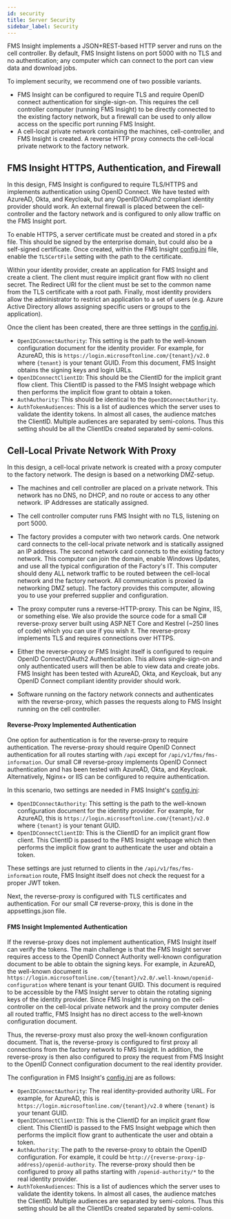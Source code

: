 ```yaml
---
id: security
title: Server Security
sidebar_label: Security
---
```


FMS Insight implements a JSON+REST-based HTTP server and runs on the cell
controller. By default, FMS Insight listens on port 5000 with no TLS and no
authentication; any computer which can connect to the port can view data and
download jobs.

To implement security, we recommend one of two possible variants.

- FMS Insight can be configured to require TLS and require OpenID connect authentication for
  single-sign-on. This requires the cell controller computer (running FMS Insight) to be directly connected
  to the existing factory network, but a firewall can be used to only allow access on the specific
  port running FMS Insight.
- A cell-local private network containing the machines, cell-controller, and FMS Insight is created.
  A reverse HTTP proxy connects the cell-local private network to the factory network.

## FMS Insight HTTPS, Authentication, and Firewall

In this design, FMS Insight is configured to require TLS/HTTPS and implements
authentication using OpenID Connect. We have tested with AzureAD, Okta, and
Keycloak, but any OpenID/OAuth2 compliant identity provider should work. An
external firewall is placed between the cell-controller and the factory
network and is configured to only allow traffic on the FMS Insight port.

To enable HTTPS, a server certificate must be created and stored in a pfx file. This
should be signed by the enterprise domain, but could also be a self-signed certificate.
Once created, within the FMS Insight [config.ini](server-config.md) file, enable the
`TLSCertFile` setting with the path to the certificate.

Within your identity provider, create an application for FMS Insight and create a client.
The client must require implicit grant flow with no client secret. The Redirect URI for the client
must be set to the common name from the TLS certificate with a root path.
Finally, most identity providers allow the administrator to restrict an
application to a set of users (e.g. Azure Active Directory allows assigning specific users
or groups to the application).

Once the client has been created, there are three settings in the [config.ini](server-config.ini).

- `OpenIDConnectAuthority`: This setting is the path to the well-known configuration document for the identity provider.
  For example, for AzureAD, this is `https://login.microsoftonline.com/{tenant}/v2.0` where `{tenant}` is your tenant GUID.
  From this document, FMS Insight obtains the signing keys and login URLs.
- `OpenIDConnectClientID`: This should be the ClientID for the implicit grant flow client. This ClientID is passed
  to the FMS Insight webpage which then performs the implicit flow grant to obtain a token.
- `AuthAuthority`: This should be identical to the `OpenIDConnectAuthority`.
- `AuthTokenAudiences`: This is a list of audiences which the server uses to validate the identity tokens. In almost all
  cases, the audience matches the ClientID. Multiple audiences are separated by semi-colons. Thus this setting should
  be all the ClientIDs created separated by semi-colons.

## Cell-Local Private Network With Proxy

In this design, a cell-local private network is created with a proxy computer to the factory network.
The design is based on a networking DMZ-setup.

- The machines and cell controller are placed on a private network. This network has no DNS,
  no DHCP, and no route or access to any other network. IP Addresses are statically assigned.

- The cell controller computer runs FMS Insight with no TLS, listening on port 5000.

- The factory provides a computer with two network cards. One network card connects
  to the cell-local private network and is statically assigned an IP address.
  The second network card connects to the existing factory network. This computer can join the domain,
  enable Windows Updates, and use all the typical configuration of the Factory's IT.
  This computer should deny ALL network traffic to be routed between the cell-local network and the
  factory network. All communication is proxied (a networking DMZ setup). The factory provides this
  computer, allowing you to use your preferred supplier and configuration.

- The proxy computer runs a reverse-HTTP-proxy. This can be Nginx, IIS, or something else. We
  also provide the source code for a small C# reverse-proxy server built using ASP.NET Core and Kestrel
  (~250 lines of code) which you can use if you wish it. The reverse-proxy implements TLS and requires connections over HTTPS.

- Either the reverse-proxy or FMS Insight itself is configured to require OpenID Connect/OAuth2 Authentication.
  This allows single-sign-on and only authenticated users will then be able to view data and create jobs.
  FMS Insight has been tested with AzureAD, Okta, and Keycloak, but any OpenID Connect compliant
  identity provider should work.

- Software running on the factory network connects and authenticates with the reverse-proxy, which
  passes the requests along to FMS Insight running on the cell controller.

#### Reverse-Proxy Implemented Authentication

One option for authentication is for the reverse-proxy to require authentication. The reverse-proxy
should require OpenID Connect authentication for all routes starting with `/api` except for `/api/v1/fms/fms-information`.
Our small C# reverse-proxy implements OpenID Connect authentication and has been tested with AzureAD, Okta,
and Keycloak. Alternatively, Nginx+ or IIS can be configured to require authentication.

In this scenario, two settings are needed in FMS Insight's [config.ini](server-config.ini):

- `OpenIDConnectAuthority`: This setting is the path to the well-known configuration document for the identity provider.
  For example, for AzureAD, this is `https://login.microsoftonline.com/{tenant}/v2.0` where `{tenant}` is your tenant GUID.
- `OpenIDConnectClientID`: This is the ClientID for an implicit grant flow client. This ClientID is passed
  to the FMS Insight webpage which then performs the implicit flow grant to authenticate the user and obtain a token.

These settings are just returned to clients in the `/api/v1/fms/fms-information` route, FMS Insight itself does not
check the request for a proper JWT token.

Next, the reverse-proxy is configured with TLS certificates and authentication. For our small C# reverse-proxy,
this is done in the appsettings.json file.

#### FMS Insight Implemented Authentication

If the reverse-proxy does not implement authentication, FMS Insight itself can verify the tokens. The main challenge
is that the FMS Insight server requires access to the OpenID Connect Authority well-known configuration document
to be able to obtain the signing keys. For example, in AzureAD, the well-known document
is `https://login.microsoftonline.com/{tenant}/v2.0/.well-known/openid-configuration` where tenant is your tenant GUID.
This document is required to be accessible by the FMS Insight server to obtain the rotating signing keys of the
identity provider. Since FMS Insight is running on the cell-controller on the cell-local private network and the proxy
computer denies all routed traffic, FMS Insight has no direct access to the well-known configuration document.

Thus, the reverse-proxy must also proxy the well-known configuration document. That is, the reverse-proxy is
configured to first proxy all connections from the factory network to FMS Insight. In addition, the reverse-proxy
is then also configured to proxy the request from FMS Insight to the OpenID Connect configuration document to
the real identity provider.

The configuration in FMS Insight's [config.ini](server-config.ini) are as follows:

- `OpenIDConnectAuthority`: The real identity-provided authority URL.
  For example, for AzureAD, this is `https://login.microsoftonline.com/{tenant}/v2.0` where `{tenant}` is your tenant GUID.
- `OpenIDConnectClientID`: This is the ClientID for an implicit grant flow client. This ClientID is passed
  to the FMS Insight webpage which then performs the implicit flow grant to authenticate the user and obtain a token.
- `AuthAuthority`: The path to the reverse-proxy to obtain the OpenID configuration. For example, it could be
  `http://{reverse-proxy-ip-address}/openid-authority`. The reverse-proxy should then be configured to proxy all
  paths starting with `/openid-authority/*` to the real identity provider.
- `AuthTokenAudiences`: This is a list of audiences which the server uses to validate the identity tokens. In almost all
  cases, the audience matches the ClientID. Multiple audiences are separated by semi-colons. Thus this setting should
  be all the ClientIDs created separated by semi-colons.
